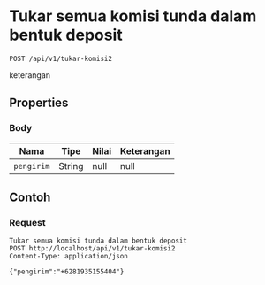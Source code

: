 # Tukar semua komisi tunda dalam bentuk deposit
```http
POST /api/v1/tukar-komisi2
```
keterangan
## Properties
### Body
Nama | Tipe | Nilai | Keterangan
--- | --- | --- | ---
<code>pengirim</code> | String | null | null
## Contoh
### Request
```http
Tukar semua komisi tunda dalam bentuk deposit
POST http://localhost/api/v1/tukar-komisi2
Content-Type: application/json

{"pengirim":"+6281935155404"}
```
